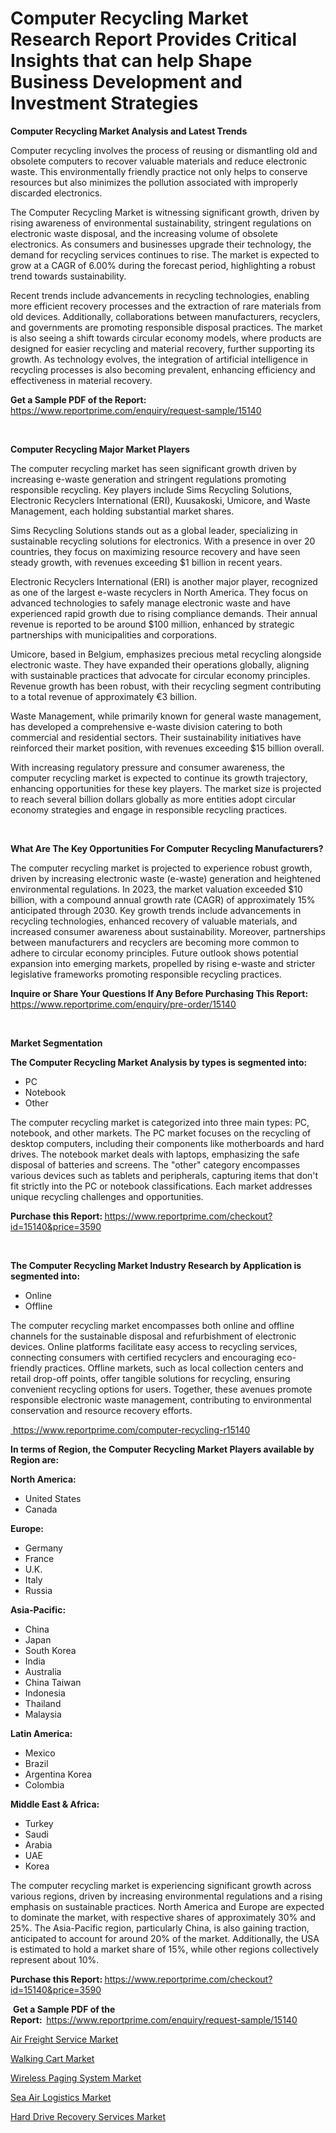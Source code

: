 <p><h1>Computer Recycling Market Research Report Provides Critical Insights that can help Shape Business Development and Investment Strategies</h1></p><p><strong>Computer Recycling Market Analysis and Latest Trends</strong></p>
<p><p>Computer recycling involves the process of reusing or dismantling old and obsolete computers to recover valuable materials and reduce electronic waste. This environmentally friendly practice not only helps to conserve resources but also minimizes the pollution associated with improperly discarded electronics.</p><p>The Computer Recycling Market is witnessing significant growth, driven by rising awareness of environmental sustainability, stringent regulations on electronic waste disposal, and the increasing volume of obsolete electronics. As consumers and businesses upgrade their technology, the demand for recycling services continues to rise. The market is expected to grow at a CAGR of 6.00% during the forecast period, highlighting a robust trend towards sustainability.</p><p>Recent trends include advancements in recycling technologies, enabling more efficient recovery processes and the extraction of rare materials from old devices. Additionally, collaborations between manufacturers, recyclers, and governments are promoting responsible disposal practices. The market is also seeing a shift towards circular economy models, where products are designed for easier recycling and material recovery, further supporting its growth. As technology evolves, the integration of artificial intelligence in recycling processes is also becoming prevalent, enhancing efficiency and effectiveness in material recovery.</p></p>
<p><strong>Get a Sample PDF of the Report:&nbsp;</strong> <a href="https://www.reportprime.com/enquiry/request-sample/15140?utm_campaign=1134&utm_medium=2&utm_source=Github&utm_content=ia&utm_term=16112024&utm_id=computer-recycling">https://www.reportprime.com/enquiry/request-sample/15140</a></p>
<p>&nbsp;</p>
<p><strong>Computer Recycling Major Market Players</strong></p>
<p><p>The computer recycling market has seen significant growth driven by increasing e-waste generation and stringent regulations promoting responsible recycling. Key players include Sims Recycling Solutions, Electronic Recyclers International (ERI), Kuusakoski, Umicore, and Waste Management, each holding substantial market shares.</p><p>Sims Recycling Solutions stands out as a global leader, specializing in sustainable recycling solutions for electronics. With a presence in over 20 countries, they focus on maximizing resource recovery and have seen steady growth, with revenues exceeding $1 billion in recent years.</p><p>Electronic Recyclers International (ERI) is another major player, recognized as one of the largest e-waste recyclers in North America. They focus on advanced technologies to safely manage electronic waste and have experienced rapid growth due to rising compliance demands. Their annual revenue is reported to be around $100 million, enhanced by strategic partnerships with municipalities and corporations.</p><p>Umicore, based in Belgium, emphasizes precious metal recycling alongside electronic waste. They have expanded their operations globally, aligning with sustainable practices that advocate for circular economy principles. Revenue growth has been robust, with their recycling segment contributing to a total revenue of approximately €3 billion.</p><p>Waste Management, while primarily known for general waste management, has developed a comprehensive e-waste division catering to both commercial and residential sectors. Their sustainability initiatives have reinforced their market position, with revenues exceeding $15 billion overall.</p><p>With increasing regulatory pressure and consumer awareness, the computer recycling market is expected to continue its growth trajectory, enhancing opportunities for these key players. The market size is projected to reach several billion dollars globally as more entities adopt circular economy strategies and engage in responsible recycling practices.</p></p>
<p>&nbsp;</p>
<p><strong>What Are The Key Opportunities For Computer Recycling Manufacturers?</strong></p>
<p><p>The computer recycling market is projected to experience robust growth, driven by increasing electronic waste (e-waste) generation and heightened environmental regulations. In 2023, the market valuation exceeded $10 billion, with a compound annual growth rate (CAGR) of approximately 15% anticipated through 2030. Key growth trends include advancements in recycling technologies, enhanced recovery of valuable materials, and increased consumer awareness about sustainability. Moreover, partnerships between manufacturers and recyclers are becoming more common to adhere to circular economy principles. Future outlook shows potential expansion into emerging markets, propelled by rising e-waste and stricter legislative frameworks promoting responsible recycling practices.</p></p>
<p><strong>Inquire or Share Your Questions If Any Before Purchasing This Report:</strong> <a href="https://www.reportprime.com/enquiry/pre-order/15140?utm_campaign=1134&utm_medium=2&utm_source=Github&utm_content=ia&utm_term=16112024&utm_id=computer-recycling">https://www.reportprime.com/enquiry/pre-order/15140</a></p>
<p>&nbsp;</p>
<p><strong>Market Segmentation</strong></p>
<p><strong>The Computer Recycling Market Analysis by types is segmented into:</strong></p>
<p><ul><li>PC</li><li>Notebook</li><li>Other</li></ul></p>
<p><p>The computer recycling market is categorized into three main types: PC, notebook, and other markets. The PC market focuses on the recycling of desktop computers, including their components like motherboards and hard drives. The notebook market deals with laptops, emphasizing the safe disposal of batteries and screens. The "other" category encompasses various devices such as tablets and peripherals, capturing items that don't fit strictly into the PC or notebook classifications. Each market addresses unique recycling challenges and opportunities.</p></p>
<p><strong>Purchase this Report:&nbsp;</strong><a href="https://www.reportprime.com/checkout?id=15140&price=3590&utm_campaign=1134&utm_medium=2&utm_source=Github&utm_content=ia&utm_term=16112024&utm_id=computer-recycling">https://www.reportprime.com/checkout?id=15140&price=3590</a></p>
<p>&nbsp;</p>
<p><strong>The Computer Recycling Market Industry Research by Application is segmented into:</strong></p>
<p><ul><li>Online</li><li>Offline</li></ul></p>
<p><p>The computer recycling market encompasses both online and offline channels for the sustainable disposal and refurbishment of electronic devices. Online platforms facilitate easy access to recycling services, connecting consumers with certified recyclers and encouraging eco-friendly practices. Offline markets, such as local collection centers and retail drop-off points, offer tangible solutions for recycling, ensuring convenient recycling options for users. Together, these avenues promote responsible electronic waste management, contributing to environmental conservation and resource recovery efforts.</p></p>
<p><a href="https://www.reportprime.com/computer-recycling-r15140?utm_campaign=1134&utm_medium=2&utm_source=Github&utm_content=ia&utm_term=16112024&utm_id=computer-recycling">&nbsp;https://www.reportprime.com/computer-recycling-r15140</a></p>
<p><strong>In terms of Region, the Computer Recycling Market Players available by Region are:</strong></p>
<p>
    <p> <strong> North America: </strong>
        <ul>
            <li>United States</li>
            <li>Canada</li>
        </ul>
        </p> 
    <p> <strong> Europe: </strong>
        <ul>
            <li>Germany</li>
            <li>France</li>
            <li>U.K.</li>
            <li>Italy</li>
            <li>Russia</li>
        </ul>
        </p> 
    <p> <strong> Asia-Pacific: </strong>
        <ul>
            <li>China</li>
            <li>Japan</li>
            <li>South Korea</li>
            <li>India</li>
            <li>Australia</li>
            <li>China Taiwan</li>
            <li>Indonesia</li>
            <li>Thailand</li>
            <li>Malaysia</li>
        </ul>
        </p> 
    <p> <strong> Latin America: </strong>
        <ul>
            <li>Mexico</li>
            <li>Brazil</li>
            <li>Argentina Korea</li>
            <li>Colombia</li>
        </ul>
        </p> 
    <p> <strong> Middle East & Africa: </strong>
        <ul>
            <li>Turkey</li>
            <li>Saudi</li>
            <li>Arabia</li>
            <li>UAE</li>
            <li>Korea</li>
        </ul>
    </p>
    </p>
<p><p>The computer recycling market is experiencing significant growth across various regions, driven by increasing environmental regulations and a rising emphasis on sustainable practices. North America and Europe are expected to dominate the market, with respective shares of approximately 30% and 25%. The Asia-Pacific region, particularly China, is also gaining traction, anticipated to account for around 20% of the market. Additionally, the USA is estimated to hold a market share of 15%, while other regions collectively represent about 10%.</p></p>
<p><strong>Purchase this Report: </strong><a href="https://www.reportprime.com/checkout?id=15140&price=3590&utm_campaign=1134&utm_medium=2&utm_source=Github&utm_content=ia&utm_term=16112024&utm_id=computer-recycling">https://www.reportprime.com/checkout?id=15140&price=3590</a></p>
<p>&nbsp;<strong>Get a Sample PDF of the Report:&nbsp;&nbsp;</strong><a href="https://www.reportprime.com/enquiry/request-sample/15140?utm_campaign=1134&utm_medium=2&utm_source=Github&utm_content=ia&utm_term=16112024&utm_id=computer-recycling">https://www.reportprime.com/enquiry/request-sample/15140</a></p>
<p><strong></strong></p>
<p><p><a href="https://issuu.com/reportprime-2/docs/air-freight-service-market-size-203_526618ea7c6cac?utm_campaign=1134&utm_medium=2&utm_source=Github&utm_content=ia&utm_term=16112024&utm_id=computer-recycling">Air Freight Service Market</a></p><p><a href="https://www.linkedin.com/pulse/decoding-walking-cart-market-signals-growth-algorithms-dfnqc?utm_campaign=1134&utm_medium=2&utm_source=Github&utm_content=ia&utm_term=16112024&utm_id=computer-recycling">Walking Cart Market</a></p><p><a href="https://www.linkedin.com/pulse/wireless-paging-system-revenue-growth-report-2024-2031-factoid-79j0c?utm_campaign=1134&utm_medium=2&utm_source=Github&utm_content=ia&utm_term=16112024&utm_id=computer-recycling">Wireless Paging System Market</a></p><p><a href="https://issuu.com/reportprime-2/docs/sea-air-logistics-market-size-2030._584c67c1111707?utm_campaign=1134&utm_medium=2&utm_source=Github&utm_content=ia&utm_term=16112024&utm_id=computer-recycling">Sea Air Logistics Market</a></p><p><a href="https://github.com/BryceTownsendr/Market-Research-Report-List-7/blob/main/hard-drive-recovery-services-market.md?utm_campaign=1134&utm_medium=2&utm_source=Github&utm_content=ia&utm_term=16112024&utm_id=computer-recycling">Hard Drive Recovery Services Market</a></p></p>